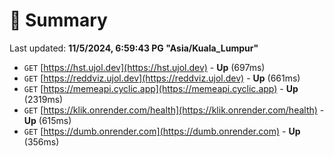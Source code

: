 # 📖 Summary
Last updated: **11/5/2024, 6:59:43 PG "Asia/Kuala_Lumpur"**

- `GET` [https://hst.ujol.dev](https://hst.ujol.dev) - **Up** (697ms)
- `GET` [https://reddviz.ujol.dev](https://reddviz.ujol.dev) - **Up** (661ms)
- `GET` [https://memeapi.cyclic.app](https://memeapi.cyclic.app) - **Up** (2319ms)
- `GET` [https://klik.onrender.com/health](https://klik.onrender.com/health) - **Up** (615ms)
- `GET` [https://dumb.onrender.com](https://dumb.onrender.com) - **Up** (356ms)
